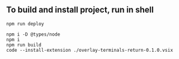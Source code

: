 ## To build and install project, run in shell
```
npm run deploy
```

```
npm i -D @types/node
npm i
npm run build
code --install-extension ./overlay-terminals-return-0.1.0.vsix
```